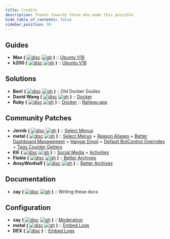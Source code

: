 ```yaml
---
title: Credits
description: Thanks towards those who made this possible
hide_table_of_contents: false
sidebar_position: 99
---
```


## Guides

- **Max** **(** [![disc](/img/logos/discord.png)](https://discord.com/users/678240766790729728) [![gh](/img/logos/github.png)](https://github.com/MaxT-uk) **)** :: [Ubuntu V18](./setup/operating-systems/ubuntu-18.md)
- **k200** **(** [![disc](/img/logos/discord.png)](https://discord.com/users/899780238920253441) [![gh](/img/logos/github.png)](https://github.com/k200-dev) **)** :: [Ubuntu V18](./setup/operating-systems/ubuntu-18.md)

## Solutions

- **Ben!** **(** [![disc](/img/logos/discord.png)](https://discord.com/users/255834596766253057) [![gh](/img/logos/github.png)](https://github.com/Benricheson101) **)** :: Old Docker Guides
- **David Wang** **(** [![disc](/img/logos/discord.png)](https://discord.com/users/499810861335183372) [![gh](/img/logos/github.png)](https://github.com/duendwang) **)** :: [Docker](./setup/operating-systems/linux-docker.md)
- **Ruby** **(** [![disc](/img/logos/discord.png)](https://discord.com/users/787592668242640907) [![gh](/img/logos/github.png)](https://github.com/rubyowo) **)** :: [Docker](./setup/operating-systems/linux-docker.md) :: [Railway.app](./setup/hosted-platforms/railway.md)

## Community Patches

- **Jernik** **(** [![disc](/img/logos/discord.png)](https://discord.com/users/100613274353029120) [![gh](/img/logos/github.png)](https://github.com/Jernik) **)** :: [Select Menus](./patch/select-menu.md)
- **metal** **(** [![disc](/img/logos/discord.png)](https://discord.com/users/344837487526412300) [![gh](/img/logos/github.png)](https://github.com/metal0) **)** :: [Select Menus](./patch/select-menu.md) + [Reason Aliases](./patch/reason-aliases.md) + [Better Dashboard Management](./patch/better-dashboard-management.md) + [Hangar Emoji](./patch/hangar-emoji.md) + [Default BotControl Overrides](./patch/default-bc-overrides.md) + [Tags Counter Getters](./patch/tags-counter-getters.md)
- **KK** **(** [![disc](/img/logos/discord.png)](https://discord.com/users/426892116258717707) [![gh](/img/logos/github.png)](https://github.com/KK964) **)** :: [Social Media](./patch/social-media.md) + [Activities](./patch/activities.md)
- **Flokie** **(** [![disc](/img/logos/discord.png)](https://discord.com/users/161165663715459072) [![gh](/img/logos/github.png)](https://github.com/FlokieW) **)** :: [Better Archives](./patch/better-archives.md)
- **AnsyWonhalf** **(** [![disc](/img/logos/discord.png)](https://discord.com/users/141288766760288256) [![gh](/img/logos/github.png)](https://github.com/AnsyWonhalf) **)** :: [Better Archives](./patch/better-archives.md)

## Documentation

- **zay** **(** [![disc](/img/logos/discord.png)](https://discord.com/users/452793411401940995) [![gh](/img/logos/github.png)](https://github.com/isaacKenyon) **)** :: Writing these docs

## Configuration

- **zay** **(** [![disc](/img/logos/discord.png)](https://discord.com/users/452793411401940995) [![gh](/img/logos/github.png)](https://github.com/isaacKenyon) **)** :: [Moderation](./config/moderation/mod_actions.md)
- **metal** **(** [![disc](/img/logos/discord.png)](https://discord.com/users/344837487526412300) [![gh](/img/logos/github.png)](https://github.com/metal0) **)** :: [Embed Logs](./config/logs/embed_logs.md)
- **DEX** **(** [![disc](/img/logos/discord.png)](https://discord.com/users/347727875266576395) **)** :: [Embed Logs](./config/logs/embed_logs.md)
